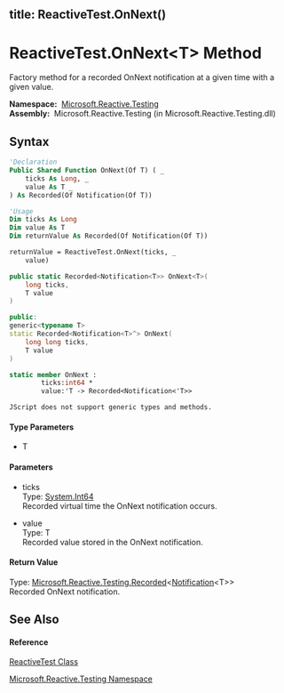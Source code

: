 title: ReactiveTest.OnNext<T>()
---
# ReactiveTest.OnNext\<T\> Method

Factory method for a recorded OnNext notification at a given time with a given value.

**Namespace:**  [Microsoft.Reactive.Testing](Microsoft.Reactive.Testing/Microsoft.Reactive.Testing)  
**Assembly:**  Microsoft.Reactive.Testing (in Microsoft.Reactive.Testing.dll)

## Syntax

```vb
'Declaration
Public Shared Function OnNext(Of T) ( _
    ticks As Long, _
    value As T _
) As Recorded(Of Notification(Of T))
```

```vb
'Usage
Dim ticks As Long
Dim value As T
Dim returnValue As Recorded(Of Notification(Of T))

returnValue = ReactiveTest.OnNext(ticks, _
    value)
```

```csharp
public static Recorded<Notification<T>> OnNext<T>(
    long ticks,
    T value
)
```

```c++
public:
generic<typename T>
static Recorded<Notification<T>^> OnNext(
    long long ticks, 
    T value
)
```

```fsharp
static member OnNext : 
        ticks:int64 * 
        value:'T -> Recorded<Notification<'T>> 
```

```jscript
JScript does not support generic types and methods.
```

#### Type Parameters

- T

#### Parameters

- ticks  
  Type: [System.Int64](https://msdn.microsoft.com/en-us/library/6yy583ek)  
  Recorded virtual time the OnNext notification occurs.

- value  
  Type: T  
  Recorded value stored in the OnNext notification.

#### Return Value

Type: [Microsoft.Reactive.Testing.Recorded](Recorded/Recorded(T))\<[Notification](Notification/Notification(T))\<T\>\>  
Recorded OnNext notification.

## See Also

#### Reference

[ReactiveTest Class](ReactiveTest/ReactiveTest)

[Microsoft.Reactive.Testing Namespace](Microsoft.Reactive.Testing/Microsoft.Reactive.Testing)
